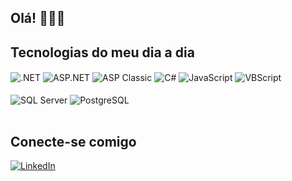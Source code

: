 ## Olá! 🙋🏾‍♂️

## Tecnologias do meu dia a dia

<div style="display: inline_block">

  <img align="center" alt=".NET" src="https://img.shields.io/badge/.NET-5C2D91?style=for-the-badge&logo=.net&logoColor=white"/>

  <img align="center" alt="ASP.NET" src="https://img.shields.io/badge/ASP.NET-5C2D91?style=for-the-badge&logo=asp.net&logoColor=white"/>

  <img align="center" alt="ASP Classic" src="https://img.shields.io/badge/ASP%20Classic-0066CC?style=for-the-badge&logo=asp&logoColor=white"/>

  <img align="center" alt="C#" src="https://img.shields.io/badge/C%23-239120?style=for-the-badge&logo=c-sharp&logoColor=white"/>

  <img align="center" alt="JavaScript" src="https://img.shields.io/badge/JavaScript-323330?style=for-the-badge&logo=javascript&logoColor=F7DF1E"/>

  <img align="center" alt="VBScript" src="https://img.shields.io/badge/VBScript-3A5F91?style=for-the-badge&logo=visual-basic&logoColor=white"/>

  <br/>
  <br/>

  <img align="center" alt="SQL Server" src="https://img.shields.io/badge/Microsoft%20SQL%20Server-CC2927?style=for-the-badge&logo=microsoft%20sql%20server&logoColor=white"/>

  <img align="center" alt="PostgreSQL" src="https://img.shields.io/badge/PostgreSQL-316192?style=for-the-badge&logo=postgresql&logoColor=white"/>

</div>

<br/>

## Conecte-se comigo
  [![LinkedIn](https://img.shields.io/badge/LinkedIn-0077B5?style=for-the-badge&logo=linkedin&logoColor=white)](https://www.linkedin.com/in/matheus-souza-silva-223199245/)


